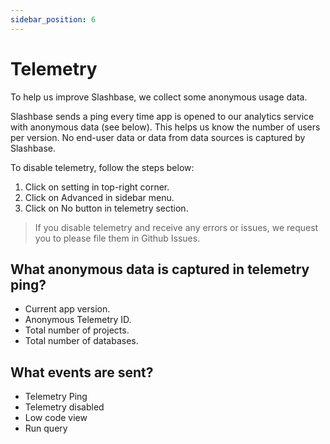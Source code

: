 ```yaml
---
sidebar_position: 6
---
```


# Telemetry

To help us improve Slashbase, we collect some anonymous usage data.

Slashbase sends a ping every time app is opened to our analytics service with anonymous data (see below). This helps us know the number of users per version. No end-user data or data from data sources is captured by Slashbase.

To disable telemetry, follow the steps below:
1. Click on setting in top-right corner.
2. Click on Advanced in sidebar menu.
3. Click on No button in telemetry section.

> If you disable telemetry and receive any errors or issues, we request you to please file them in Github Issues.

## What anonymous data is captured in telemetry ping?

- Current app version.
- Anonymous Telemetry ID.
- Total number of projects.
- Total number of databases.

## What events are sent?
- Telemetry Ping
- Telemetry disabled
- Low code view
- Run query